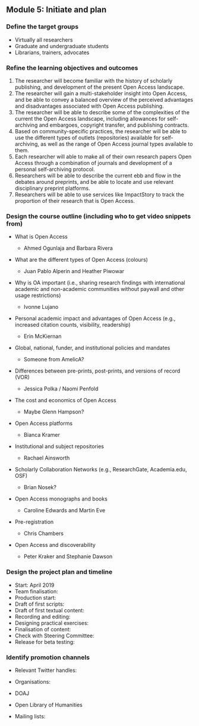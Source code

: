 ## Module 5: Initiate and plan

### Define the target groups
   
   - Virtually all researchers
   - Graduate and undergraduate students
   - Librarians, trainers, advocates

### Refine the learning objectives and outcomes
   
1. The researcher will become familiar with the history of scholarly publishing, and development of the present Open Access landscape.
1. The researcher will gain a multi-stakeholder insight into Open Access, and be able to convey a balanced overview of the perceived advantages and disadvantages associated with Open Access publishing.
1. The researcher will be able to describe some of the complexities of the current the Open Access landscape, including allowances for self-archiving and embargoes, copyright transfer, and publishing contracts.
1. Based on community-specific practices, the researcher will be able to use the different types of outlets (repositories) available for self-archiving, as well as the range of Open Access journal types available to them.
1. Each researcher will able to make all of their own research papers Open Access through a combination of journals and development of a personal self-archiving protocol.
1. Researchers will be able to describe the current ebb and flow in the debates around preprints, and be able to locate and use relevant disciplinary preprint platforms.
1. Researchers will be able to use services like ImpactStory to track the proportion of their research that is Open Access.

   
### Design the course outline (including who to get video snippets from)

* What is Open Access
  - Ahmed Ogunlaja and Barbara Rivera

* What are the different types of Open Access (colours)
  - Juan Pablo Alperin and Heather Piwowar

* Why is OA important (i.e., sharing research findings with international academic and non-academic communities without paywall and other usage restrictions)
  - Ivonne Lujano

* Personal academic impact and advantages of Open Access (e.g., increased citation counts, visibility, readership)
  - Erin McKiernan

* Global, national, funder, and institutional policies and mandates
  - Someone from AmelicA?

* Differences between pre-prints, post-prints, and versions of record (VOR)
  - Jessica Polka / Naomi Penfold

* The cost and economics of Open Access
  - Maybe Glenn Hampson?

* Open Access platforms
  - Bianca Kramer

* Institutional and subject repositories
  - Rachael Ainsworth

* Scholarly Collaboration Networks (e.g., ResearchGate, Academia.edu, OSF)
  - Brian Nosek?

* Open Access monographs and books
  - Caroline Edwards and Martin Eve

* Pre-registration
  - Chris Chambers
  
* Open Access and discoverability
  - Peter Kraker and Stephanie Dawson

### Design the project plan and timeline

  - Start: April 2019
  - Team finalisation:
  - Production start:
  - Draft of first scripts:
  - Draft of first textual content:
  - Recording and editing:
  - Designing practical exercises:
  - Finalisation of content:
  - Check with Steering Committee:
  - Release for beta testing:
   
   
### Identify promotion channels

 - Relevant Twitter handles:

 - Organisations:
  - DOAJ
  - Open Library of Humanities

 - Mailing lists:
